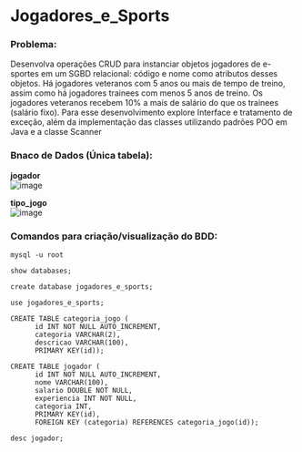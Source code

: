 # Jogadores_e_Sports

### Problema:
<p>
  Desenvolva operações CRUD para instanciar objetos jogadores 
de e-sportes em um SGBD relacional: código e nome como 
atributos desses objetos. Há jogadores veteranos com 5 anos 
ou mais de tempo de treino, assim como há jogadores trainees
com menos 5 anos de treino. Os jogadores veteranos recebem
10% a mais de salário do que os trainees (salário fixo). 
Para esse desenvolvimento explore Interface e tratamento de 
exceção, além da implementação das classes utilizando padrões
POO em Java e a classe Scanner
</p>

### Bnaco de Dados (Única tabela):

<strong>jogador</strong><br>
![image](https://github.com/user-attachments/assets/bcd14ba5-f05a-4ae3-b075-fb1b55cfe848)

<strong>tipo_jogo</strong><br>
![image](https://github.com/user-attachments/assets/2ae7fb15-53a5-4390-b983-7bb7d0cc0395)

### Comandos para criação/visualização do BDD:
```
mysql -u root
```
```
show databases;
```
```
create database jogadores_e_sports;
```
```
use jogadores_e_sports;
```
```
CREATE TABLE categoria_jogo (
      id INT NOT NULL AUTO_INCREMENT, 
      categoria VARCHAR(2), 
      descricao VARCHAR(100), 
      PRIMARY KEY(id));

CREATE TABLE jogador (
      id INT NOT NULL AUTO_INCREMENT, 
      nome VARCHAR(100), 
      salario DOUBLE NOT NULL, 
      experiencia INT NOT NULL, 
      categoria INT, 
      PRIMARY KEY(id), 
      FOREIGN KEY (categoria) REFERENCES categoria_jogo(id));
```
```
desc jogador;
```

